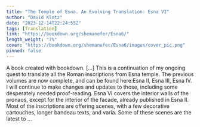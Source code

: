 ```yaml
---
title: "The Temple of Esna. An Evolving Translation: Esna VI"
author: "David Klotz"
date: "2023-12-14T22:24:55Z"
tags: [Translation]
link: "https://bookdown.org/shemanefer/Esna6/"
length_weight: "7%"
cover: "https://bookdown.org/shemanefer/Esna6/images/cover_pic.png"
pinned: false
---
```


A book created with bookdown. [...] This is a continuation of my ongoing quest to translate all the Roman inscriptions from Esna temple. The previous volumes are now complete, and can be found here:Esna II, Esna III, Esna IV.
I will continue to make changes and updates to those, including some desperately needed proof-reading. Esna VI covers the interior walls of the pronaos, except for the interior of the facade, already published in Esna II. Most of the inscriptions are offering scenes, with a few decorative cartouches, longer bandeau texts, and varia. Some of these scenes are the latest to  ...

